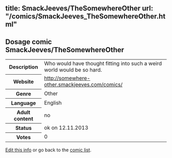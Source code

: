 title: SmackJeeves/TheSomewhereOther
url: "/comics/SmackJeeves_TheSomewhereOther.html"
---
Dosage comic SmackJeeves/TheSomewhereOther
-----------------------------------------

<p id="msg"></p>
<script type="text/javascript">
if (window.location.search === '?edit_info_mail=sent_ok') {
  var elem = document.getElementById("msg");
  elem.innerHTML = 'Edited information sucessfully sent for review, which is usually done daily. Thanks!';
  elem.className = 'ok';
}
</script>
<table class="comicinfo">
<tr>
<th>Description</th><td>Who would have thought fitting into such a weird world would be so hard.</td>
</tr>
<tr>
<th>Website</th><td><a href="http://somewhere-other.smackjeeves.com/comics/">http://somewhere-other.smackjeeves.com/comics/</a></td>
</tr>
<tr>
<th>Genre</th><td>Other</td>
</tr>
<tr>
<th>Language</th><td>English</td>
</tr>
<tr>
<th>Adult content</th><td>no</td>
</tr>
<tr>
<th>Status</th><td>ok on 12.11.2013</td>
</tr>
<tr>
<th>Votes</th><td>0</td>
</tr>
</table>

[Edit this info](SmackJeeves_TheSomewhereOther_edit.html) or go back to the [comic list](../comic-index.html).
